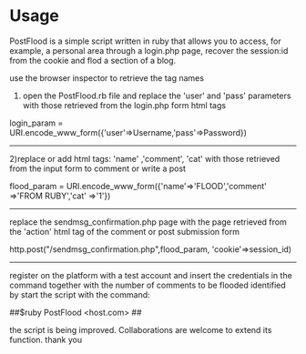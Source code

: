 # Usage

PostFlood is a simple script written in ruby ​​that allows you to access, for example, a personal area through a login.php page, recover the session:id from the cookie and flod a section of a blog.

use the browser inspector to retrieve the tag names

1) open the PostFlood.rb file and replace the 'user' and 'pass' parameters with those retrieved from the login.php form html tags

login_param = URI.encode_www_form({'user'=>Username,'pass'=>Password})

---------------------------------------------------------------------------------------------------------------------------------------


2)replace or add html tags: 'name' ,'comment', 'cat' with those retrieved from the input form to comment or write a post

flood_param = URI.encode_www_form({'name'=>'FLOOD','comment' =>'FROM RUBY','cat' =>'1'})

----------------------------------------------------------------------------------------------------------------------------------------

replace the sendmsg_confirmation.php page with the page retrieved from the 'action' html tag of the comment or post submission form

http.post("/sendmsg_confirmation.php",flood_param, 'cookie'=>session_id) 

------------------------------------------------------------------------------------------------------------------------------------------

register on the platform with a test account and insert the credentials in the command together with the number of comments to be flooded identified by
start the script with the command:

##$ruby PostFlood <host.com> <username> <password> <int>##

the script is being improved. Collaborations are welcome to extend its function. thank you
